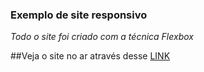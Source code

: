 ### Exemplo de site responsivo

_Todo o site foi criado com a técnica Flexbox_

##Veja o site no ar através desse [LINK](https://lcleon.github.io/exemplo-de-site/)
